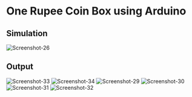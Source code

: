 # One Rupee Coin Box using Arduino

## Simulation
<img src="https://i.ibb.co/2WJ5V5n/Screenshot-26.png" alt="Screenshot-26" border="0">

## Output
<img src="https://i.ibb.co/DVMZdQZ/Screenshot-33.png" alt="Screenshot-33" border="0">
<img src="https://i.ibb.co/BCY1WCb/Screenshot-34.png" alt="Screenshot-34" border="0">
<img src="https://i.ibb.co/5h31V5S/Screenshot-29.png" alt="Screenshot-29" border="0">
<img src="https://i.ibb.co/gbYV4y5/Screenshot-30.png" alt="Screenshot-30" border="0">
<img src="https://i.ibb.co/2MwdWjF/Screenshot-31.png" alt="Screenshot-31" border="0">
<img src="https://i.ibb.co/cc43YQt/Screenshot-32.png" alt="Screenshot-32" border="0">
